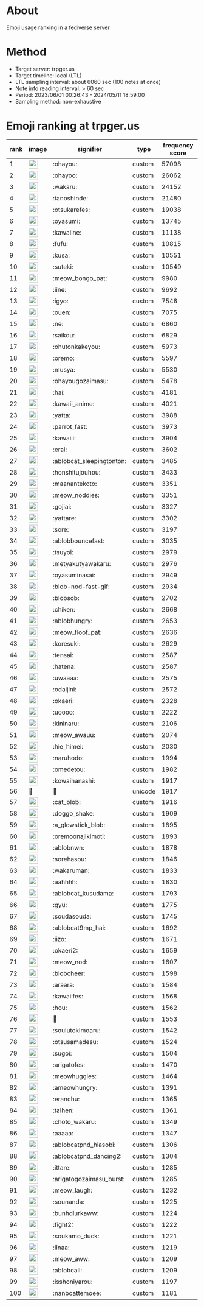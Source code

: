 # About
Emoji usage ranking in a fediverse server

# Method
- Target server: trpger.us
- Target timeline: local (LTL)
- LTL sampling interval: about 6060 sec (100 notes at once)
- Note info reading interval: > 60 sec
- Period: 2023/06/01 00:26:43 - 2024/05/11 18:59:00 
- Sampling method: non-exhaustive

# Emoji ranking at trpger.us

|rank|image|signifier|type|frequency score|
|----|----|----|----|----|
|1|<img height="24" src="https://trpger.us/emoji/ohayou.webp">|:ohayou:|custom|57098|
|2|<img height="24" src="https://trpger.us/emoji/ohayoo.webp">|:ohayoo:|custom|26062|
|3|<img height="24" src="https://trpger.us/emoji/wakaru.webp">|:wakaru:|custom|24152|
|4|<img height="24" src="https://trpger.us/emoji/tanoshinde.webp">|:tanoshinde:|custom|21480|
|5|<img height="24" src="https://trpger.us/emoji/otsukarefes.webp">|:otsukarefes:|custom|19038|
|6|<img height="24" src="https://trpger.us/emoji/oyasumi.webp">|:oyasumi:|custom|13745|
|7|<img height="24" src="https://trpger.us/emoji/kawaiine.webp">|:kawaiine:|custom|11138|
|8|<img height="24" src="https://trpger.us/emoji/fufu.webp">|:fufu:|custom|10815|
|9|<img height="24" src="https://trpger.us/emoji/kusa.webp">|:kusa:|custom|10551|
|10|<img height="24" src="https://trpger.us/emoji/suteki.webp">|:suteki:|custom|10549|
|11|<img height="24" src="https://trpger.us/emoji/meow_bongo_pat.webp">|:meow_bongo_pat:|custom|9980|
|12|<img height="24" src="https://trpger.us/emoji/iine.webp">|:iine:|custom|9692|
|13|<img height="24" src="https://trpger.us/emoji/igyo.webp">|:igyo:|custom|7546|
|14|<img height="24" src="https://trpger.us/emoji/ouen.webp">|:ouen:|custom|7075|
|15|<img height="24" src="https://trpger.us/emoji/ne.webp">|:ne:|custom|6860|
|16|<img height="24" src="https://trpger.us/emoji/saikou.webp">|:saikou:|custom|6829|
|17|<img height="24" src="https://trpger.us/emoji/ohutonkakeyou.webp">|:ohutonkakeyou:|custom|5973|
|18|<img height="24" src="https://trpger.us/emoji/oremo.webp">|:oremo:|custom|5597|
|19|<img height="24" src="https://trpger.us/emoji/musya.webp">|:musya:|custom|5530|
|20|<img height="24" src="https://trpger.us/emoji/ohayougozaimasu.webp">|:ohayougozaimasu:|custom|5478|
|21|<img height="24" src="https://trpger.us/emoji/hai.webp">|:hai:|custom|4181|
|22|<img height="24" src="https://trpger.us/emoji/kawaii_anime.webp">|:kawaii_anime:|custom|4021|
|23|<img height="24" src="https://trpger.us/emoji/yatta.webp">|:yatta:|custom|3988|
|24|<img height="24" src="https://trpger.us/emoji/parrot_fast.webp">|:parrot_fast:|custom|3973|
|25|<img height="24" src="https://trpger.us/emoji/kawaiii.webp">|:kawaiii:|custom|3904|
|26|<img height="24" src="https://trpger.us/emoji/erai.webp">|:erai:|custom|3602|
|27|<img height="24" src="https://trpger.us/emoji/ablobcat_sleepingtonton.webp">|:ablobcat_sleepingtonton:|custom|3485|
|28|<img height="24" src="https://trpger.us/emoji/honshitujouhou.webp">|:honshitujouhou:|custom|3433|
|29|<img height="24" src="https://trpger.us/emoji/maanantekoto.webp">|:maanantekoto:|custom|3351|
|30|<img height="24" src="https://trpger.us/emoji/meow_noddies.webp">|:meow_noddies:|custom|3351|
|31|<img height="24" src="https://trpger.us/emoji/gojiai.webp">|:gojiai:|custom|3327|
|32|<img height="24" src="https://trpger.us/emoji/yattare.webp">|:yattare:|custom|3302|
|33|<img height="24" src="https://trpger.us/emoji/sore.webp">|:sore:|custom|3197|
|34|<img height="24" src="https://trpger.us/emoji/ablobbouncefast.webp">|:ablobbouncefast:|custom|3035|
|35|<img height="24" src="https://trpger.us/emoji/tsuyoi.webp">|:tsuyoi:|custom|2979|
|36|<img height="24" src="https://trpger.us/emoji/metyakutyawakaru.webp">|:metyakutyawakaru:|custom|2976|
|37|<img height="24" src="https://trpger.us/emoji/oyasuminasai.webp">|:oyasuminasai:|custom|2949|
|38|<img height="24" src="https://trpger.us/emoji/blob-nod-fast-gif.webp">|:blob-nod-fast-gif:|custom|2934|
|39|<img height="24" src="https://trpger.us/emoji/blobsob.webp">|:blobsob:|custom|2702|
|40|<img height="24" src="https://trpger.us/emoji/chiken.webp">|:chiken:|custom|2668|
|41|<img height="24" src="https://trpger.us/emoji/ablobhungry.webp">|:ablobhungry:|custom|2653|
|42|<img height="24" src="https://trpger.us/emoji/meow_floof_pat.webp">|:meow_floof_pat:|custom|2636|
|43|<img height="24" src="https://trpger.us/emoji/koresuki.webp">|:koresuki:|custom|2629|
|44|<img height="24" src="https://trpger.us/emoji/tensai.webp">|:tensai:|custom|2587|
|45|<img height="24" src="https://trpger.us/emoji/hatena.webp">|:hatena:|custom|2587|
|46|<img height="24" src="https://trpger.us/emoji/uwaaaa.webp">|:uwaaaa:|custom|2575|
|47|<img height="24" src="https://trpger.us/emoji/odaijini.webp">|:odaijini:|custom|2572|
|48|<img height="24" src="https://trpger.us/emoji/okaeri.webp">|:okaeri:|custom|2328|
|49|<img height="24" src="https://trpger.us/emoji/uoooo.webp">|:uoooo:|custom|2222|
|50|<img height="24" src="https://trpger.us/emoji/kininaru.webp">|:kininaru:|custom|2106|
|51|<img height="24" src="https://trpger.us/emoji/meow_awauu.webp">|:meow_awauu:|custom|2074|
|52|<img height="24" src="https://trpger.us/emoji/hie_himei.webp">|:hie_himei:|custom|2030|
|53|<img height="24" src="https://trpger.us/emoji/naruhodo.webp">|:naruhodo:|custom|1994|
|54|<img height="24" src="https://trpger.us/emoji/omedetou.webp">|:omedetou:|custom|1982|
|55|<img height="24" src="https://trpger.us/emoji/kowaihanashi.webp">|:kowaihanashi:|custom|1917|
|56|🍮|🍮|unicode|1917|
|57|<img height="24" src="https://trpger.us/emoji/cat_blob.webp">|:cat_blob:|custom|1916|
|58|<img height="24" src="https://trpger.us/emoji/doggo_shake.webp">|:doggo_shake:|custom|1909|
|59|<img height="24" src="https://trpger.us/emoji/a_glowstick_blob.webp">|:a_glowstick_blob:|custom|1895|
|60|<img height="24" src="https://trpger.us/emoji/oremoonajikimoti.webp">|:oremoonajikimoti:|custom|1893|
|61|<img height="24" src="https://trpger.us/emoji/ablobnwn.webp">|:ablobnwn:|custom|1878|
|62|<img height="24" src="https://trpger.us/emoji/sorehasou.webp">|:sorehasou:|custom|1846|
|63|<img height="24" src="https://trpger.us/emoji/wakaruman.webp">|:wakaruman:|custom|1833|
|64|<img height="24" src="https://trpger.us/emoji/aahhhh.webp">|:aahhhh:|custom|1830|
|65|<img height="24" src="https://trpger.us/emoji/ablobcat_kusudama.webp">|:ablobcat_kusudama:|custom|1793|
|66|<img height="24" src="https://trpger.us/emoji/gyu.webp">|:gyu:|custom|1775|
|67|<img height="24" src="https://trpger.us/emoji/soudasouda.webp">|:soudasouda:|custom|1745|
|68|<img height="24" src="https://trpger.us/emoji/ablobcat9mp_hai.webp">|:ablobcat9mp_hai:|custom|1692|
|69|<img height="24" src="https://trpger.us/emoji/iizo.webp">|:iizo:|custom|1671|
|70|<img height="24" src="https://trpger.us/emoji/okaeri2.webp">|:okaeri2:|custom|1659|
|71|<img height="24" src="https://trpger.us/emoji/meow_nod.webp">|:meow_nod:|custom|1607|
|72|<img height="24" src="https://trpger.us/emoji/blobcheer.webp">|:blobcheer:|custom|1598|
|73|<img height="24" src="https://trpger.us/emoji/araara.webp">|:araara:|custom|1584|
|74|<img height="24" src="https://trpger.us/emoji/kawaiifes.webp">|:kawaiifes:|custom|1568|
|75|<img height="24" src="https://trpger.us/emoji/hou.webp">|:hou:|custom|1562|
|76|<img height="24" src="https://trpger.us/emoji/birthday.webp">|:birthday:|custom|1553|
|77|<img height="24" src="https://trpger.us/emoji/souiutokimoaru.webp">|:souiutokimoaru:|custom|1542|
|78|<img height="24" src="https://trpger.us/emoji/otsusamadesu.webp">|:otsusamadesu:|custom|1524|
|79|<img height="24" src="https://trpger.us/emoji/sugoi.webp">|:sugoi:|custom|1504|
|80|<img height="24" src="https://trpger.us/emoji/arigatofes.webp">|:arigatofes:|custom|1470|
|81|<img height="24" src="https://trpger.us/emoji/meowhuggies.webp">|:meowhuggies:|custom|1464|
|82|<img height="24" src="https://trpger.us/emoji/ameowhungry.webp">|:ameowhungry:|custom|1391|
|83|<img height="24" src="https://trpger.us/emoji/eranchu.webp">|:eranchu:|custom|1365|
|84|<img height="24" src="https://trpger.us/emoji/taihen.webp">|:taihen:|custom|1361|
|85|<img height="24" src="https://trpger.us/emoji/choto_wakaru.webp">|:choto_wakaru:|custom|1349|
|86|<img height="24" src="https://trpger.us/emoji/aaaaa.webp">|:aaaaa:|custom|1347|
|87|<img height="24" src="https://trpger.us/emoji/ablobcatpnd_hiasobi.webp">|:ablobcatpnd_hiasobi:|custom|1306|
|88|<img height="24" src="https://trpger.us/emoji/ablobcatpnd_dancing2.webp">|:ablobcatpnd_dancing2:|custom|1304|
|89|<img height="24" src="https://trpger.us/emoji/ittare.webp">|:ittare:|custom|1285|
|90|<img height="24" src="https://trpger.us/emoji/arigatogozaimasu_burst.webp">|:arigatogozaimasu_burst:|custom|1285|
|91|<img height="24" src="https://trpger.us/emoji/meow_laugh.webp">|:meow_laugh:|custom|1232|
|92|<img height="24" src="https://trpger.us/emoji/sounanda.webp">|:sounanda:|custom|1225|
|93|<img height="24" src="https://trpger.us/emoji/bunhdlurkaww.webp">|:bunhdlurkaww:|custom|1224|
|94|<img height="24" src="https://trpger.us/emoji/fight2.webp">|:fight2:|custom|1222|
|95|<img height="24" src="https://trpger.us/emoji/soukamo_duck.webp">|:soukamo_duck:|custom|1221|
|96|<img height="24" src="https://trpger.us/emoji/iinaa.webp">|:iinaa:|custom|1219|
|97|<img height="24" src="https://trpger.us/emoji/meow_aww.webp">|:meow_aww:|custom|1209|
|98|<img height="24" src="https://trpger.us/emoji/ablobcall.webp">|:ablobcall:|custom|1209|
|99|<img height="24" src="https://trpger.us/emoji/isshoniyarou.webp">|:isshoniyarou:|custom|1197|
|100|<img height="24" src="https://trpger.us/emoji/nanboattemoee.webp">|:nanboattemoee:|custom|1181|
